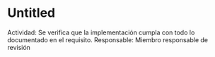 # Untitled

Actividad: Se verifica que la implementación cumpla con todo lo documentado en el requisito.
Responsable: Miembro responsable de revisión